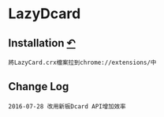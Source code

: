 # LazyDcard
## Installation [↶]()
    將LazyCard.crx檔案拉到chrome://extensions/中
## Change Log
    2016-07-28 改用新板Dcard API增加效率